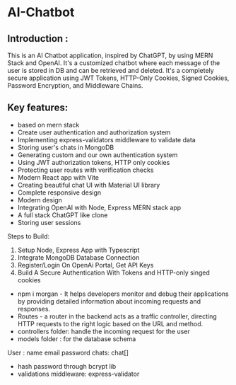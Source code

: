 # AI-Chatbot    

## Introduction :

This is an AI Chatbot application, inspired by ChatGPT, by using MERN Stack and OpenAI.
It's a customized chatbot where each message of the user is stored in DB and can be retrieved and deleted.
It's a completely secure application using JWT Tokens, HTTP-Only Cookies, Signed Cookies, Password Encryption, and Middleware Chains.

## Key features:

- based on mern stack
- Create user authentication and authorization system
- Implementing express-validators middleware to validate data
- Storing user's chats in MongoDB
- Generating custom and our own authentication system
- Using JWT authorization tokens, HTTP only cookies
- Protecting user routes with verification checks
- Modern React app with Vite
- Creating beautiful chat UI with Material UI library
- Complete responsive design
- Modern design
- Integrating OpenAI with Node, Express MERN stack app
- A full stack ChatGPT like clone
- Storing user sessions



Steps to Build:

1. Setup Node, Express App with Typescript
2. Integrate MongoDB Database Connection
3. Register/Login On OpenAi Portal, Get API Keys
4. Build A Secure Authentication With Tokens and HTTP-only singed cookies

 * npm i morgan -  It helps developers monitor and debug their applications by providing detailed information about incoming requests and responses.
 * Routes -  a router in the backend acts as a traffic controller, directing HTTP requests to the right logic based on the URL and method.
 * controllers folder: handle the incoming request for the user
 * models folder : for the database schema

 User : name 
        email
        password
        chats: chat[]

* hash password through bcrypt lib
* validations middleware: express-validator 